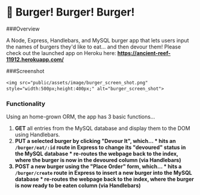 # :hamburger: Burger! Burger! Burger!

###Overview

A Node, Express, Handlebars, and MySQL burger app that lets users input the names of burgers they'd like to eat... and then devour them! Please check out the launched app on Heroku here: <strong> https://ancient-reef-11912.herokuapp.com/</strong>

###Screenshot

	<img src="public/assets/image/burger_screen_shot.png"  style="width:500px;height:400px;" alt="burger_screen_shot">

### Functionality
Using an home-grown ORM, the app has 3 basic functions...
  1. <strong>GET</strong> all entries from the MySQL database and display them to the DOM using Handlebars.
  2. <strong>PUT<strong> a selected burger by clicking "Devour It", which...
    * hits an `/burger/eat/:id` route in Express to change its "devoured" status in the MySQL database
    * re-routes the webpage back to the index, where the burger is now in the devoured column (via Handlebars)
  3. <strong>POST<strong> a new burger using the "Place Order" form, which...
    * hits a `/burger/create` route in Express to insert a new burger into the MySQL database
    * re-routes the webpage back to the index, where the burger is now ready to be eaten column (via Handlebars)


